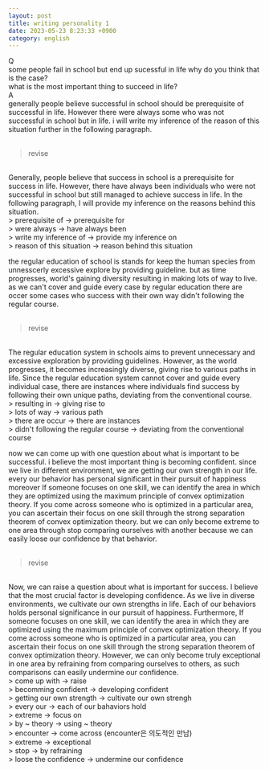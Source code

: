 ```yaml
---
layout: post
title: writing personality 1
date: 2023-05-23 8:23:33 +0900
category: english
---
```

Q
<br/>
some people fail in school but end up sucessful in life
why do you think that is the case?
<br/>
what is the most important thing to succeed in life?
<br/>
A
<br/>
generally people believe successful in school should be prerequisite of successful in life. However there were always some who was not successful in school but in life. i will write my inference of the reason of this situation further in the following paragraph.
<br/>
<br/>
> revise

<br/>
Generally, people believe that success in school is a prerequisite for success in life. However, there have always been individuals who were not successful in school but still managed to achieve success in life. In the following paragraph, I will provide my inference on the reasons behind this situation.
<br/>
> prerequisite of -> prerequisite for
<br/>
> were always -> have always been
<br/>
> write my inference of -> provide my inference on
<br/>
> reason of this situation -> reason behind this situation
<br/>

the regular education of school is stands for keep the human species from unnesscerly excessive explore by providing guideline. but as time progresses, world's gaining diversity resulting in making lots of way to live. as we can't cover and guide every case by regular education there are occer some cases who success with their own way didn't following the regular course.
<br/>
<br/>
> revise

<br/>
The regular education system in schools aims to prevent unnecessary and excessive exploration by providing guidelines. However, as the world progresses, it becomes increasingly diverse, giving rise to various paths in life. Since the regular education system cannot cover and guide every individual case, there are instances where individuals find success by following their own unique paths, deviating from the conventional course.
<br/>
> resulting in -> giving rise to
<br/>
> lots of way -> various path
<br/>
> there are occur -> there are instances
<br/>
> didn't following the regular course -> deviating from the conventional course
<br/>

now we can come up with one question about what is important to be successful. i believe the most important thing is becoming confident. since we live in different environment, we are getting our own strength in our life. every our behavior has personal significant in their pursuit of happiness moreover If someone focuses on one skill, we can identify the area in which they are optimized using the maximum principle of convex optimization theory. If you come across someone who is optimized in a particular area, you can ascertain their focus on one skill through the strong separation theorem of convex optimization theory. but we can only become extreme to one area through stop comparing ourselves with another because we can easily loose our confidence by that behavior.
<br/>
<br/>
> revise

<br/>
Now, we can raise a question about what is important for success. I believe that the most crucial factor is developing confidence. As we live in diverse environments, we cultivate our own strengths in life. Each of our behaviors holds personal significance in our pursuit of happiness. Furthermore, If someone focuses on one skill, we can identify the area in which they are optimized using the maximum principle of convex optimization theory. If you come across someone who is optimized in a particular area, you can ascertain their focus on one skill through the strong separation theorem of convex optimization theory. However, we can only become truly exceptional in one area by refraining from comparing ourselves to others, as such comparisons can easily undermine our confidence.
<br/>
> come up with -> raise
<br/>
> becomming confident -> developing confident
<br/>
> getting our own strength -> cultivate our own strengh
<br/>
> every our -> each of our bahaviors hold
<br/>
> extreme -> focus on 
<br/>
> by ~ theory -> using ~ theory
<br/>
> encounter -> come across (encounter은 의도적인 만남)
<br/>
> extreme -> exceptional
<br/>
> stop -> by refraining
<br/>
> loose the confidence -> undermine our confidence
